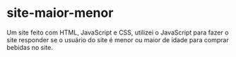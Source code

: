 # site-maior-menor
Um site feito com HTML, JavaScript e CSS, utilizei o JavaScript para fazer o site responder se o usuário do site é menor ou maior de idade para comprar bebidas no site.
